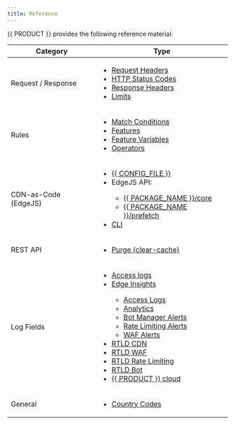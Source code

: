```yaml
---
title: Reference
---
```


{{ PRODUCT }} provides the following reference material:

| Category  | Type  |
|---|---|
| Request / Response   | <ul><li>[Request Headers](/guides/performance/request#request-headers)</li><li>[HTTP Status Codes](/guides/performance/response#status-codes)</li><li>[Response Headers](/guides/performance/response#response-headers)</li><li>[Limits](/guides/performance/limits)</li></ul>  |
| Rules   | <ul><li>[Match Conditions](/guides/performance/rules/conditions)</li><li>[Features](/guides/performance/rules/features)</li><li>[Feature Variables](/guides/performance/rules/feature_variables)</li><li>[Operators](/guides/performance/rules/operators)</li></ul>  |
| CDN-as-Code (EdgeJS)   | <ul><li>[{{ CONFIG_FILE }}](/guides/performance/cdn_as_code/edgio_config)</li><li>EdgeJS API:</li><ul><li>[{{ PACKAGE_NAME }}/core](/docs/api/core)</li><li>[{{ PACKAGE_NAME }}/prefetch](/docs/api/prefetch)</li></ul><li>[CLI](/guides/develop/cli#commands)</li></ul>
| REST API   | <ul><li>[Purge (clear-cache)](/guides/develop/rest_api/cache_purge)</li></ul> |
| Log Fields   | <ul><li>[Access logs](/guides/logs/access_logs#access-log-fields)</li><li>[Edge Insights](/guides/performance/observability/edge_insights)</li><ul><li>[Access Logs](/guides/performance/observability/edge_insights#access-logs)</li><li>[Analytics](/guides/performance/observability/edge_insights#analytics)</li><li>[Bot Manager Alerts](/guides/performance/observability/edge_insights#bot-manager-alerts)</li><li>[Rate Limiting Alerts](/guides/performance/observability/edge_insights#rate-limiting-alerts)</li><li>[WAF Alerts](/guides/performance/observability/edge_insights#waf-alerts)</li></ul><li>[RTLD CDN](/guides/logs/rtld/log_fields_rtld_cdn)</li><li>[RTLD WAF](/guides/logs/rtld/log_fields_rtld_waf)</li><li>[RTLD Rate Limiting](/guides/logs/rtld/log_fields_rtld_rate_limiting)</li><li>[RTLD Bot](/guides/logs/rtld/log_fields_rtld_bot_manager)</li><li>[{{ PRODUCT }} cloud](/guides/logs/server_logs#serverless-compute-console-and-dri-log-fields)</li></ul>  |
| General   | <ul><li>[Country Codes](/guides/reference/country_codes)</li></ul>|

<!--
</li><li>POPs - TODO
</li><li>Cache Status Codes - TODO
-->
